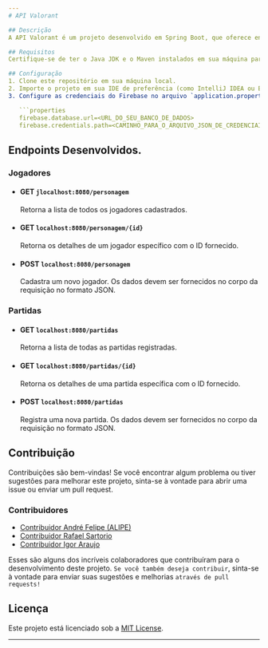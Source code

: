 ```yaml
---
# API Valorant

## Descrição
A API Valorant é um projeto desenvolvido em Spring Boot, que oferece endpoints para acessar e gerenciar dados relacionados ao jogo VALORANT. Este projeto utiliza o Maven como gerenciador de dependências e o Firebase como banco de dados.

## Requisitos
Certifique-se de ter o Java JDK e o Maven instalados em sua máquina para executar o projeto localmente. Além disso, é necessário configurar uma conta no Firebase e obter as credenciais de serviço para conectar o projeto à sua base de dados.

## Configuração
1. Clone este repositório em sua máquina local.
2. Importe o projeto em sua IDE de preferência (como IntelliJ IDEA ou Eclipse).
3. Configure as credenciais do Firebase no arquivo `application.properties`:

   ```properties
   firebase.database.url=<URL_DO_SEU_BANCO_DE_DADOS>
   firebase.credentials.path=<CAMINHO_PARA_O_ARQUIVO_JSON_DE_CREDENCIAIS>
   ```

## Endpoints Desenvolvidos.

### Jogadores
- #### GET `jlocalhost:8080/personagem`
  Retorna a lista de todos os jogadores cadastrados.

- #### GET `localhost:8080/personagem/{id}`
  Retorna os detalhes de um jogador específico com o ID fornecido.

- #### POST `localhost:8080/personagem`
  Cadastra um novo jogador. Os dados devem ser fornecidos no corpo da requisição no formato JSON.

<!-- - #### PUT `localhost:8080/personagem/{id}`
  Atualiza as informações de um jogador existente com o ID fornecido. Os novos dados devem ser fornecidos no corpo da requisição no formato JSON.-->

### Partidas
- #### GET `localhost:8080/partidas`
  Retorna a lista de todas as partidas registradas.

- #### GET `localhost:8080/partidas/{id}`
  Retorna os detalhes de uma partida específica com o ID fornecido.

- #### POST `localhost:8080/partidas`
  Registra uma nova partida. Os dados devem ser fornecidos no corpo da requisição no formato JSON.

<!-- - #### PUT `localhost:8080/partidas/{id}`
  Atualiza as informações de uma partida existente com o ID fornecido. Os novos dados devem ser fornecidos no corpo da requisição no formato JSON.-->

## Contribuição
Contribuições são bem-vindas! Se você encontrar algum problema ou tiver sugestões para melhorar este projeto, sinta-se à vontade para abrir uma issue ou enviar um pull request.

### Contribuidores
- [Contribuidor André Felipe (ALIPE)](https://github.com/andrefelipebarros)
- [Contribuidor Rafael Sartorio](https://github.com/RafaelSartorio)
- [Contribuidor Igor Araujo](https://github.com/IGR-cK)

Esses são alguns dos incríveis colaboradores que contribuíram para o desenvolvimento deste projeto. `Se você também deseja contribuir`, sinta-se à vontade para enviar suas sugestões e melhorias `através de pull requests!`

## Licença
Este projeto está licenciado sob a [MIT License](LICENSE).

---
```

